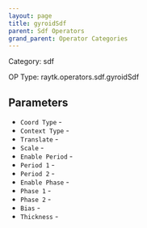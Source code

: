 ```yaml
---
layout: page
title: gyroidSdf
parent: Sdf Operators
grand_parent: Operator Categories
---
```


Category: sdf

OP Type: raytk.operators.sdf.gyroidSdf

## Parameters

* `Coord Type` - 
* `Context Type` - 
* `Translate` - 
* `Scale` - 
* `Enable Period` - 
* `Period 1` - 
* `Period 2` - 
* `Enable Phase` - 
* `Phase 1` - 
* `Phase 2` - 
* `Bias` - 
* `Thickness` -
